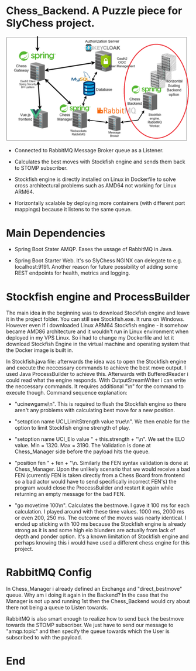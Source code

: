 # Chess_Backend. A Puzzle piece for SlyChess project.

<div align="center">
  <img src="/project_images/chess_backend_highlight.png" alt="test">
</div>

* Connected to RabbitMQ Message Broker queue as a Listener.

* Calculates the best moves with Stockfish engine and sends them back to STOMP subscriber.

* Stockfish engine is directly installed on Linux in Dockerfile to solve cross architectural problems such as AMD64 not working for Linux ARM64.

* Horizontally scalable by deploying more containers (with different port mappings) because it listens to the same queue.

# Main Dependencies

* 	Spring Boot Stater AMQP. Eases the ussage of RabbitMQ in Java. 

* 	Spring Boot Starter Web. It's so SlyChess NGINX can delegate to e.g. localhost:9191. Another reason for future possibility of adding some 
REST endpoints for health, metrics and logging. 

# Stockfish engine and ProcessBuilder

The main idea in the beginning was to download Stockfish engine and leave it in the project folder. You can still see Stockfish.exe. It runs on Windows. 
However even if i downloaded Linux ARM64 Stockfish engine - it somehow became AMD86 architecture and it wouldn't run in Linux environment when deployed in my VPS Linux. So i had to
change my Dockerfile and let it download Stockfish Engine in the virtual machine and operating system that the Docker image is built in.

In Stockfish.java file: afterwards the idea was to open the Stockfish engine and execute the neccessary commands to achieve the best move output. I used Java ProcessBuilder to
achieve this. Afterwards with BufferedReader i could read what the engine responds. With OutputStreamWriter i can write the neccessary commands. It requires additional
"\n" for the command to execute though. Command sequence explanation:

* "ucinewgame\n". This is required to flush the Stockfish engine so there aren't any problems with calculating best move for a new position.

* "setoption name UCI_LimitStrength value true\n". We then enable for the option to limit Stockfish engine strength of play.

* "setoption name UCI_Elo value " + this.strength + "\n". We set the ELO value. Min = 1320. Max = 3190. The Validation is done at Chess_Manager side before the payload hits the queue.

* "position fen " + fen + "\n. Similarly the FEN syntax validation is done at Chess_Manager. Upon the unlikely scenario that we would receive a bad FEN
(currently FEN is taken directly from a Chess Board from frontend so a bad actor would have to send specifically incorrect FEN's) the program would close the ProcessBuilder and restart it again while returning an empty message for the bad FEN.

* "go movetime 100\n". Calculates the bestmove. I gave it 100 ms for each calculation. I played around with these time values. 1000 ms, 2000 ms or even 200, 250 ms. The outcome of the moves
was nearly identical. I ended up sticking with 100 ms because the Stockfish engine is already strong as it is and some high elo blunders are actually from lack
of depth and ponder option. It's a known limitation of Stockfish engine and perhaps knowing this i would have used a different chess engine for this project.

# RabbitMQ Config

In Chess_Manager i already defined an Exchange and "direct_bestmove" queue. Why am i doing it again in the Backend? In the case that the Manager is not up and running
1st then the Chess_Backend would cry about there not being a queue to Listen towards. 

RabbitMQ is also smart enough to realize how to send back the bestmove towards the STOMP subscriber. We just have to send our message to "amqp.topic" and then specify the queue 
towards which the User is subscribed to with the payload.

# End
 



